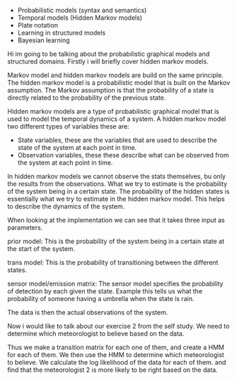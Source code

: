 -  Probabilistic models (syntax and semantics)
-  Temporal models (Hidden Markov models)
-  Plate notation
-  Learning in structured models
-  Bayesian learning

Hi im going to be talking about the probabilistic graphical models and structured domains. Firstly i will briefly cover hidden markov models.


Markov model and hidden markov models are build on the same principle. The hidden markov model is a probabilistic model that is built on the Markov assumption. The Markov assumption is that the probability of a state is directly related to the probability of the previous state.

Hidden markov models are a type of probabilistic graphical model that is used to model the temporal dynamics of a system. A hidden markov model two different types of variables these are:
- State variables, these are the variables that are used to describe the state of the system at each point in time.
- Observation variables, these these describe what can be observed from the system at each point in time.

In hidden markov models we cannot observe the stats themselves, bu only the results from the observations. What we try to estimate is the probability of the system being in a certain state. The probability of the hidden states is essentially what we try to estimate in the hidden markov model. This helps to describe the dynamics of the system.

When looking at the implementation we can see that it takes three input as parameters.

prior model: This is the probability of the system being in a certain state at the start of the system.

trans model: This is the probability of transitioning between the different states.

sensor model/emission matrix: The sensor model specifies the probability of detection by each given the state. Example this tells us what the probability of someone having a umbrella when the state is rain.

The data is then the actual observations of the system.

Now i would like to talk about our exercise 2 from the self study. We need to determine which meteorologist to believe based on the data.

Thus we make a transition matrix for each one of them, and create a HMM for each of them. We then use the HMM to determine which meteorologist to believe. We calculate the log likelihood of the data for each of them. and find that the meteorologist 2 is more likely to be right based on the data.


